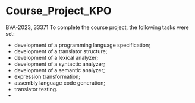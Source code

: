 # Course_Project_KPO
BVA-2023, 33371
To complete the course project, the following tasks were set:
- development of a programming language specification;
- development of a translator structure;
- development of a lexical analyzer;
- development of a syntactic analyzer;
- development of a semantic analyzer;
- expression transformation;
- assembly language code generation;
- translator testing.
- 
